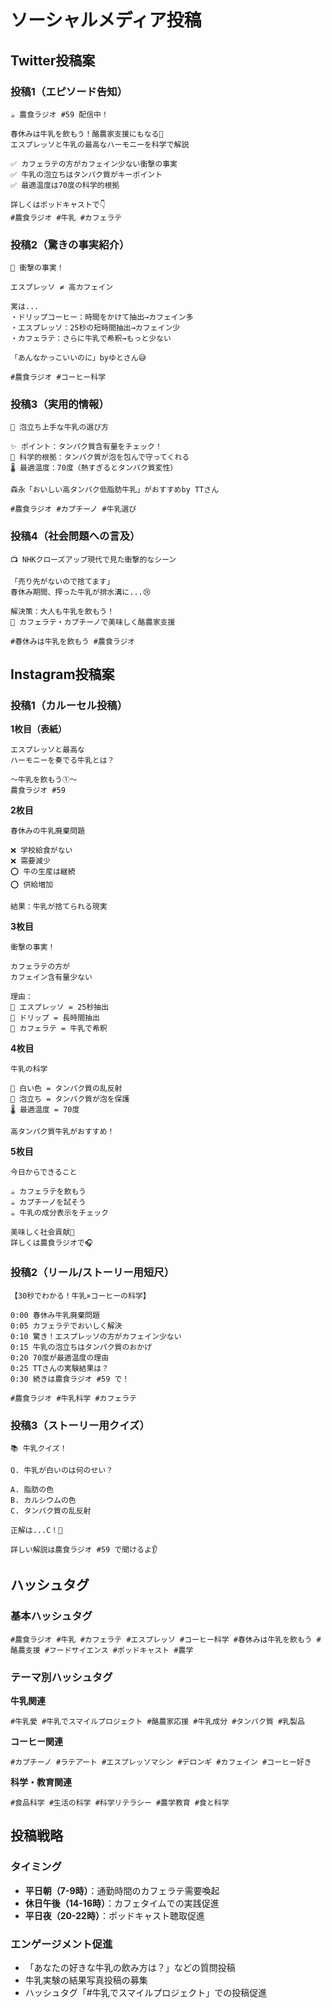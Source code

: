 # ソーシャルメディア投稿

## Twitter投稿案

### 投稿1（エピソード告知）
```
☕️ 農食ラジオ #59 配信中！

春休みは牛乳を飲もう！酪農家支援にもなる🥛
エスプレッソと牛乳の最高なハーモニーを科学で解説

✅ カフェラテの方がカフェイン少ない衝撃の事実
✅ 牛乳の泡立ちはタンパク質がキーポイント  
✅ 最適温度は70度の科学的根拠

詳しくはポッドキャストで👇
#農食ラジオ #牛乳 #カフェラテ
```

### 投稿2（驚きの事実紹介）
```
🤯 衝撃の事実！

エスプレッソ ≠ 高カフェイン

実は...
・ドリップコーヒー：時間をかけて抽出→カフェイン多
・エスプレッソ：25秒の短時間抽出→カフェイン少
・カフェラテ：さらに牛乳で希釈→もっと少ない

「あんなかっこいいのに」byゆとさん😅

#農食ラジオ #コーヒー科学
```

### 投稿3（実用的情報）
```
🥛 泡立ち上手な牛乳の選び方

✨ ポイント：タンパク質含有量をチェック！
🔬 科学的根拠：タンパク質が泡を包んで守ってくれる
🌡️ 最適温度：70度（熱すぎるとタンパク質変性）

森永「おいしい高タンパク低脂肪牛乳」がおすすめby TTさん

#農食ラジオ #カプチーノ #牛乳選び
```

### 投稿4（社会問題への言及）
```
📺 NHKクローズアップ現代で見た衝撃的なシーン

「売り先がないので捨てます」
春休み期間、搾った牛乳が排水溝に...😢

解決策：大人も牛乳を飲もう！
🥛 カフェラテ・カプチーノで美味しく酪農家支援

#春休みは牛乳を飲もう #農食ラジオ
```

## Instagram投稿案

### 投稿1（カルーセル投稿）

**1枚目（表紙）**
```
エスプレッソと最高な
ハーモニーを奏でる牛乳とは？

〜牛乳を飲もう①〜
農食ラジオ #59
```

**2枚目**
```
春休みの牛乳廃棄問題

❌ 学校給食がない
❌ 需要減少
⭕ 牛の生産は継続
⭕ 供給増加

結果：牛乳が捨てられる現実
```

**3枚目**
```
衝撃の事実！

カフェラテの方が
カフェイン含有量少ない

理由：
📖 エスプレッソ = 25秒抽出
📖 ドリップ = 長時間抽出
📖 カフェラテ = 牛乳で希釈
```

**4枚目**
```
牛乳の科学

🤍 白い色 = タンパク質の乱反射
🫧 泡立ち = タンパク質が泡を保護
🌡️ 最適温度 = 70度

高タンパク質牛乳がおすすめ！
```

**5枚目**
```
今日からできること

☕️ カフェラテを飲もう
☕️ カプチーノを試そう
☕️ 牛乳の成分表示をチェック

美味しく社会貢献💪
詳しくは農食ラジオで🎧
```

### 投稿2（リール/ストーリー用短尺）
```
【30秒でわかる！牛乳×コーヒーの科学】

0:00 春休み牛乳廃棄問題
0:05 カフェラテでおいしく解決
0:10 驚き！エスプレッソの方がカフェイン少ない
0:15 牛乳の泡立ちはタンパク質のおかげ
0:20 70度が最適温度の理由
0:25 TTさんの実験結果は？
0:30 続きは農食ラジオ #59 で！

#農食ラジオ #牛乳科学 #カフェラテ
```

### 投稿3（ストーリー用クイズ）
```
📚 牛乳クイズ！

Q. 牛乳が白いのは何のせい？

A. 脂肪の色
B. カルシウムの色  
C. タンパク質の乱反射

正解は...C！🎉

詳しい解説は農食ラジオ #59 で聞けるよ👂
```

## ハッシュタグ

### 基本ハッシュタグ
```
#農食ラジオ #牛乳 #カフェラテ #エスプレッソ #コーヒー科学 #春休みは牛乳を飲もう #酪農支援 #フードサイエンス #ポッドキャスト #農学
```

### テーマ別ハッシュタグ

**牛乳関連**
```
#牛乳愛 #牛乳でスマイルプロジェクト #酪農家応援 #牛乳成分 #タンパク質 #乳製品
```

**コーヒー関連**
```
#カプチーノ #ラテアート #エスプレッソマシン #デロンギ #カフェイン #コーヒー好き
```

**科学・教育関連**
```
#食品科学 #生活の科学 #科学リテラシー #農学教育 #食と科学
```

## 投稿戦略

### タイミング
- **平日朝（7-9時）**：通勤時間のカフェラテ需要喚起
- **休日午後（14-16時）**：カフェタイムでの実践促進
- **平日夜（20-22時）**：ポッドキャスト聴取促進

### エンゲージメント促進
- 「あなたの好きな牛乳の飲み方は？」などの質問投稿
- 牛乳実験の結果写真投稿の募集
- ハッシュタグ「#牛乳でスマイルプロジェクト」での投稿促進